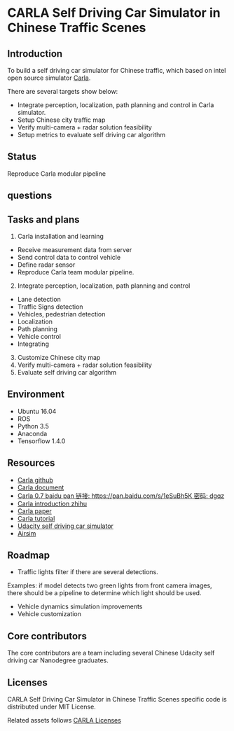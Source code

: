 # CARLA Self Driving Car Simulator in Chinese Traffic Scenes
## Introduction
To build a self driving car simulator for Chinese traffic, which based on intel open source simulator [Carla](https://github.com/carla-simulator/carla).

There are several targets show below:
* Integrate perception, localization, path planning and control in Carla simulator.
* Setup Chinese city traffic map
* Verify multi-camera + radar solution feasibility
* Setup metrics to evaluate self driving car algorithm

## Status
Reproduce Carla modular pipeline

## questions


## Tasks and plans
1. Carla installation and learning
  * Receive measurement data from server
  * Send control data to control vehicle
  * Define radar sensor
  * Reproduce Carla team modular pipeline.
2. Integrate perception, localization, path planning and control
  * Lane detection
  * Traffic Signs detection
  * Vehicles, pedestrian detection
  * Localization
  * Path planning
  * Vehicle control
  * Integrating
3. Customize Chinese city map
4. Verify multi-camera + radar solution feasibility
5. Evaluate self driving car algorithm

## Environment
* Ubuntu 16.04
* ROS
* Python 3.5
* Anaconda
* Tensorflow 1.4.0

## Resources
* [Carla github](https://github.com/carla-simulator/carla)
* [Carla document](http://carla.readthedocs.io/en/latest/)
* [Carla 0.7 baidu pan 链接: https://pan.baidu.com/s/1eSuBh5K 密码: dgqz](https://pan.baidu.com/s/1eSuBh5K)
* [Carla introduction zhihu](https://zhuanlan.zhihu.com/p/30979943)
* [Carla paper](http://proceedings.mlr.press/v78/dosovitskiy17a/dosovitskiy17a.pdf)
* [Carla tutorial](./doc/carla.md)
* [Udacity self driving car simulator](https://github.com/udacity/self-driving-car)
* [Airsim](https://github.com/Microsoft/AirSim)

## Roadmap
* Traffic lights filter if there are several detections.

Examples: if model detects two green lights from front camera images, there should be a pipeline to determine which light should be used.
* Vehicle dynamics simulation improvements
* Vehicle customization  

## Core contributors
The core contributors are a team including several Chinese Udacity self driving car Nanodegree graduates.

## Licenses
CARLA Self Driving Car Simulator in Chinese Traffic Scenes specific code is distributed under MIT License.

Related assets follows [CARLA Licenses](https://github.com/carla-simulator/carla)
